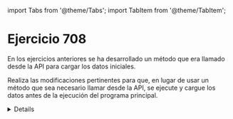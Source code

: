 import Tabs from '@theme/Tabs';
import TabItem from '@theme/TabItem';

# Ejercicio 708

En los ejercicios anteriores se ha desarrollado un método que era llamado desde la API para cargar los datos iniciales.

Realiza las modificaciones pertinentes para que, en lugar de usar un método que sea necesario llamar desde la API, se ejecute y cargue los datos antes de la ejecución del programa principal.

<details>
  <summary>Details</summary>
Para conseguir que los datos se carguen justo antes de la ejecución del programa es necesario utilizar la clase ``CommandLineRunner``. Para la utilización de esta clase, solo es necesario modificar el fichero de ejecución y eliminar el método que permita la carga de los datos a partir de la consulta.

De tal forma que el fichero de ejecución quedaría de la siguiente manera:

<Tabs>
<TabItem value="Application.java" label="Application.java">
    
```java
package com.example1;

import com.example1.entities.Libro;
import com.example1.entities.Prestamo;
import com.example1.entities.Socio;
import com.example1.service.LibroService;
import com.example1.service.PrestamoService;
import com.example1.service.SocioService;
import org.springframework.boot.CommandLineRunner;
import org.springframework.boot.SpringApplication;
import org.springframework.boot.autoconfigure.SpringBootApplication;
import org.springframework.context.annotation.Bean;

import java.time.LocalDate;
import java.util.ArrayList;

@SpringBootApplication
public class Application {

	public static void main(String[] args) {
		SpringApplication.run(Application.class, args);
	}

	@Bean
	CommandLineRunner commadnLineRunner(LibroService libroService, PrestamoService prestamoService, SocioService socioService){
		return  args -> {
			ArrayList<Libro> datos = (ArrayList<Libro>) libroService.findAll();
			if (datos.size() > 0 ) {
				System.out.println("La base de datos ya estaba inicializada");
				return;
			}

			ArrayList<Libro> listaLibros = new ArrayList<>();
			ArrayList<Prestamo> listaPrestamos = new ArrayList<>();
			ArrayList<Socio> listaSocios = new ArrayList<>();

			listaLibros.add(new Libro("El Señor de los Anillos", "J.R.R. Tolkien", 1954));
			listaLibros.add(new Libro("Cien años de soledad", "Gabriel García Márquez", 1967));
			listaLibros.add(new Libro("Harry Potter y la piedra filosofal", "J.K. Rowling", 1997));
			listaLibros.add(new Libro("Libro X", "Autor X", 2002));
			listaLibros.add(new Libro("Libro Y", "Autora Y", 2007));

			for (Libro libro: listaLibros)
				libroService.guardar(libro);

			listaSocios.add(new Socio("Ana García", "Calle 321, Ciudad X", LocalDate.of(2022, 1, 1)));
			listaSocios.add(new Socio("Carlos Martínez", "Avenida 654, Ciudad Y", LocalDate.of(2022, 12, 15)));
			listaSocios.add(new Socio("Elena Pérez", "Calle 987, Ciudad Z", LocalDate.of(2022, 2, 10)));

			for (Socio socio: listaSocios)
				socioService.guardar(socio);

			listaPrestamos.add(new Prestamo(LocalDate.of(2022, 2, 1), LocalDate.of(2022, 3, 1)));
			listaPrestamos.add(new Prestamo(LocalDate.of(2022, 1, 15), LocalDate.of(2022, 2, 15)));
			listaPrestamos.add(new Prestamo(LocalDate.of(2022, 3, 10), LocalDate.of(2022, 4, 10)));
			listaPrestamos.add(new Prestamo(LocalDate.of(2022, 3, 10)));

			listaPrestamos.get(0).anhadirLibro(listaLibros.get(0));
			listaPrestamos.get(0).anhadirSocio(listaSocios.get(0));
			listaPrestamos.get(1).anhadirLibro(listaLibros.get(1));
			listaPrestamos.get(1).anhadirSocio(listaSocios.get(1));
			listaPrestamos.get(2).anhadirLibro(listaLibros.get(2));
			listaPrestamos.get(2).anhadirSocio(listaSocios.get(2));
			listaPrestamos.get(3).anhadirLibro(listaLibros.get(4));
			listaPrestamos.get(3).anhadirSocio(listaSocios.get(2));

			for (Prestamo prestamo: listaPrestamos)
				prestamoService.guardar(prestamo);

			System.out.println("Datos cargados correctamente");
		};
	}

}
```
</TabItem>
</Tabs>
</details>